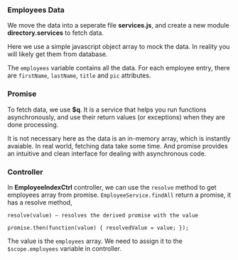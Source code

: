 ### Employees Data

We move the data into a seperate file **services.js**, and create a new module **directory.services** to fetch data.

Here we use a simple javascript object array to mock the data. In reality you will likely get them from database. 

The ```employees``` variable contains all the data. For each employee entry, there are ```firstName```, ```lastName```, ```title``` and `pic` attributes.

### Promise

To fetch data, we use **$q**. It is a service that helps you run functions asynchronously, and use their return values (or exceptions) when they are done processing.

It is not necessary here as the data is an in-memory array, which is instantly avaiable. In real world, fetching data take some time. 
And promise provides an intuitive and clean interface for dealing with asynchronous code.

### Controller

In **EmployeeIndexCtrl** controller, we can use the `resolve` method to get employees array from promise. `EmployeeService.findAll` return 
a promise, it has a resolve method,

```
resolve(value) – resolves the derived promise with the value

promise.then(function(value) { resolvedValue = value; });

```

The value is the `employees` array. We need to assign it to the `$scope.employees` variable in controller.



